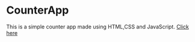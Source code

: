 # CounterApp
This is a simple counter app made using HTML,CSS and JavaScript.
[Click here](https://anjaligoswami.github.io/CounterApp/)
